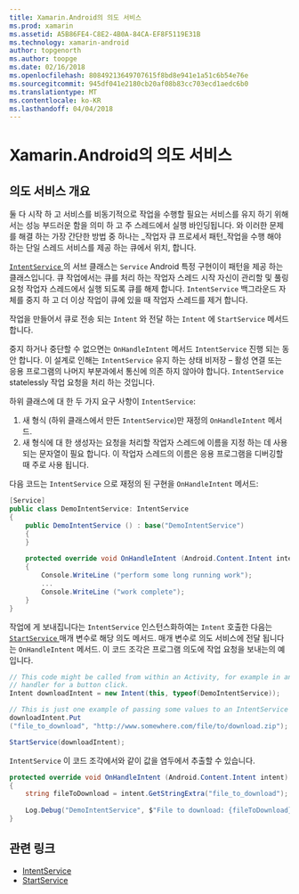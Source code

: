 ```yaml
---
title: Xamarin.Android의 의도 서비스
ms.prod: xamarin
ms.assetid: A5B86FE4-C8E2-4B0A-84CA-EF8F5119E31B
ms.technology: xamarin-android
author: topgenorth
ms.author: toopge
ms.date: 02/16/2018
ms.openlocfilehash: 80849213649707615f8bd8e941e1a51c6b54e76e
ms.sourcegitcommit: 945df041e2180cb20af08b83cc703ecd1aedc6b0
ms.translationtype: MT
ms.contentlocale: ko-KR
ms.lasthandoff: 04/04/2018
---
```

# <a name="intent-services-in-xamarinandroid"></a>Xamarin.Android의 의도 서비스

## <a name="intent-services-overview"></a>의도 서비스 개요

둘 다 시작 하 고 서비스를 비동기적으로 작업을 수행할 필요는 서비스를 유지 하기 위해서는 성능 부드러운 함을 의미 하 고 주 스레드에서 실행 바인딩됩니다. 와 이러한 문제를 해결 하는 가장 간단한 방법 중 하나는 _작업자 큐 프로세서 패턴_작업을 수행 해야 하는 단일 스레드 서비스를 제공 하는 큐에서 위치, 합니다. 

[ `IntentService` ](https://developer.xamarin.com/api/type/Android.App.IntentService/) 의 서브 클래스는 `Service` Android 특정 구현이이 패턴을 제공 하는 클래스입니다. 큐 작업에서는 큐를 처리 하는 작업자 스레드 시작 자신이 관리할 및 풀링 요청 작업자 스레드에서 실행 되도록 큐를 해제 합니다. `IntentService` 백그라운드 자체를 중지 하 고 더 이상 작업이 큐에 있을 때 작업자 스레드를 제거 합니다.
 
작업을 만들어서 큐로 전송 되는 `Intent` 와 전달 하는 `Intent` 에 `StartService` 메서드 합니다.

중지 하거나 중단할 수 없으면는 `OnHandleIntent` 메서드 `IntentService` 진행 되는 동안 합니다. 이 설계로 인해는 `IntentService` 유지 하는 상태 비저장 &ndash; 활성 연결 또는 응용 프로그램의 나머지 부분과에서 통신에 의존 하지 않아야 합니다. `IntentService` statelessly 작업 요청을 처리 하는 것입니다.

하위 클래스에 대 한 두 가지 요구 사항이 `IntentService`:

1. 새 형식 (하위 클래스에서 만든 `IntentService`)만 재정의 `OnHandleIntent` 메서드.
2. 새 형식에 대 한 생성자는 요청을 처리할 작업자 스레드에 이름을 지정 하는 데 사용 되는 문자열이 필요 합니다. 이 작업자 스레드의 이름은 응용 프로그램을 디버깅할 때 주로 사용 됩니다.

다음 코드는 `IntentService` 으로 재정의 된 구현을 `OnHandleIntent` 메서드:

```csharp
[Service]
public class DemoIntentService: IntentService
{
    public DemoIntentService () : base("DemoIntentService")
    {
    }
    
    protected override void OnHandleIntent (Android.Content.Intent intent)
    {
        Console.WriteLine ("perform some long running work");
        ...
        Console.WriteLine ("work complete");
    }
}
```

작업에 게 보내집니다는 `IntentService` 인스턴스화하여는 `Intent` 호출한 다음는 [ `StartService` ](https://developer.xamarin.com/api/member/Android.Content.Context.StartService/p/Android.Content.Intent/) 매개 변수로 해당 의도 메서드. 매개 변수로 의도 서비스에 전달 됩니다는 `OnHandleIntent` 메서드. 이 코드 조각은 프로그램 의도에 작업 요청을 보내는의 예입니다. 

```csharp
// This code might be called from within an Activity, for example in an event
// handler for a button click.
Intent downloadIntent = new Intent(this, typeof(DemoIntentService));

// This is just one example of passing some values to an IntentService via the Intent:
downloadIntent.Put
("file_to_download", "http://www.somewhere.com/file/to/download.zip");

StartService(downloadIntent);
```

`IntentService` 이 코드 조각에서와 같이 값을 염두에서 추출할 수 있습니다.  

```csharp
protected override void OnHandleIntent (Android.Content.Intent intent)
{
    string fileToDownload = intent.GetStringExtra("file_to_download");
    
    Log.Debug("DemoIntentService", $"File to download: {fileToDownload}.");
}
```


## <a name="related-links"></a>관련 링크

- [IntentService](https://developer.xamarin.com/api/type/Android.App.IntentService/)
- [StartService](https://developer.xamarin.com/api/member/Android.Content.Context.StartService/p/Android.Content.Intent/)
